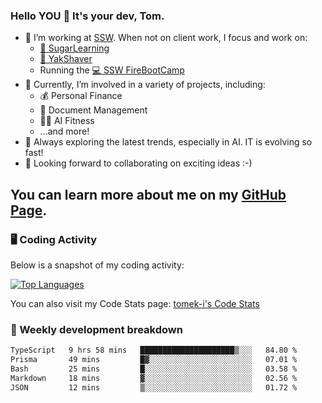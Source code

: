 ### Hello YOU 👋 It's your dev, Tom.

- 🏢 I’m working at [SSW][workplace]. When not on client work, I focus and work on:
  - [🍭 SugarLearning][sugar]
  - [🤖 YakShaver][yak]
  - Running the [💻 SSW FireBootCamp][fboot]
- 🚀 Currently, I’m involved in a variety of projects, including:
  - 💰 Personal Finance
  - 📄 Document Management
  - 🏋🏻 AI Fitness
  - ...and more!
- 🌱 Always exploring the latest trends, especially in AI. IT is evolving so fast!
- 🔭 Looking forward to collaborating on exciting ideas :-)

You can learn more about me on my [GitHub Page][hp].
---

### 🖥️ Coding Activity

<!--

- 🔭 Currently I am working on on some private projects including a Social Community and a Dating App
- 🌱 I’m currently diving deeper into BDD and UX
- 👯 I’m looking to collaborate on my "poker buddy" as well as my "fitness-pal" project :-)

-->

Below is a snapshot of my coding activity:
<!--
**tomek-i/tomek-i** is a ✨ _special_ ✨ repository because its `README.md` (this file) appears on your GitHub profile.

Here are some ideas to get you started:

- 🔭 I’m currently working on ...
- 🌱 I’m currently learning ...
- 👯 I’m looking to collaborate on ...
- 🤔 I’m looking for help with ...
- 💬 Ask me about ...
- 📫 How to reach me: ...
- 😄 Pronouns: ...
- ⚡ Fun fact: ...
-->
[![Top Languages](https://github-readme-stats.vercel.app/api/top-langs/?username=tomek-i&layout=compact)](https://github.com/tomek-i)

You can also visit my Code Stats page: [tomek-i's Code Stats](https://codestats.net/users/tomek-i)

### 💬 Weekly development breakdown
<!--START_SECTION:waka-->

```txt
TypeScript   9 hrs 58 mins   █████████████████████▒░░░   84.80 %
Prisma       49 mins         █▓░░░░░░░░░░░░░░░░░░░░░░░   07.01 %
Bash         25 mins         █░░░░░░░░░░░░░░░░░░░░░░░░   03.58 %
Markdown     18 mins         ▓░░░░░░░░░░░░░░░░░░░░░░░░   02.56 %
JSON         12 mins         ▒░░░░░░░░░░░░░░░░░░░░░░░░   01.72 %
```

<!--END_SECTION:waka-->

<!-- Actual text -->
<!--
### Social Media
You can find me on [![Twitter][1.2]][1]
-->

<!-- Icons -->

[1.2]: http://i.imgur.com/wWzX9uB.png 


<!-- Links -->

[1]: https://twitter.com/tomek_i
[workplace]: https://www.ssw.com.au
[sugar]: https://sugarlearning.com
[yak]: https://yakshaver.ai
[fboot]: https://firebootcamp.com
[hp]:https://tomek.au
